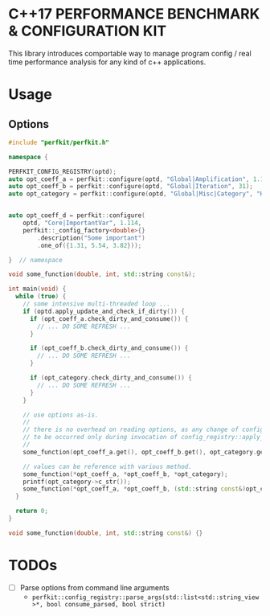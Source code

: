 # C++17 PERFORMANCE BENCHMARK & CONFIGURATION KIT

This library introduces comportable way to manage program config / real time performance analysis for any kind of c++
applications.

# Usage

## Options

```c++
#include "perfkit/perfkit.h"

namespace {

PERFKIT_CONFIG_REGISTRY(optd);
auto opt_coeff_a = perfkit::configure(optd, "Global|Amplification", 1.114);
auto opt_coeff_b = perfkit::configure(optd, "Global|Iteration", 31);
auto opt_category = perfkit::configure(optd, "Global|Misc|Category", "Hello");


auto opt_coeff_d = perfkit::configure(
    optd, "Core|ImportantVar", 1.114,
    perfkit::_config_factory<double>{}
        .description("Some important")
        .one_of({1.31, 5.54, 3.82}));

}  // namespace

void some_function(double, int, std::string const&);

int main(void) {
  while (true) {
    // some intensive multi-threaded loop ...
    if (optd.apply_update_and_check_if_dirty()) {
      if (opt_coeff_a.check_dirty_and_consume()) {
        // ... DO SOME REFRESH ...
      }

      if (opt_coeff_b.check_dirty_and_consume()) {
        // ... DO SOME REFRESH ...
      }

      if (opt_category.check_dirty_and_consume()) {
        // ... DO SOME REFRESH ...
      }
    }

    // use options as-is.
    //
    // there is no overhead on reading options, as any change of config value is guaranteed
    // to be occurred only during invocation of config_registry::apply_update_and_check_if_dirty
    //
    some_function(opt_coeff_a.get(), opt_coeff_b.get(), opt_category.get());

    // values can be reference with various method.
    some_function(*opt_coeff_a, *opt_coeff_b, *opt_category);
    printf(opt_category->c_str());
    some_function(*opt_coeff_a, *opt_coeff_b, (std::string const&)opt_category);
  }

  return 0;
}

void some_function(double, int, std::string const&) {}
```

# TODOs

- [ ] Parse options from command line arguments
    - `perfkit::config_registry::parse_args(std::list<std::string_view>*, bool consume_parsed, bool strict)`

